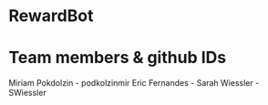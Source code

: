 # RewardBot

# Team members & github IDs 
 Miriam Pokdolzin - podkolzinmir
 Eric Fernandes - 
 Sarah Wiessler - SWiessler
